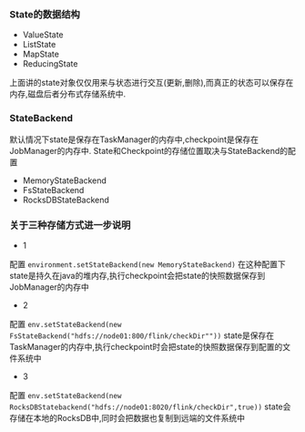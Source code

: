 ### State的数据结构
- ValueState
- ListState
- MapState
- ReducingState

上面讲的state对象仅仅用来与状态进行交互(更新,删除),而真正的状态可以保存在内存,磁盘后者分布式存储系统中.
### StateBackend
默认情况下state是保存在TaskManager的内存中,checkpoint是保存在JobManager的内存中.
State和Checkpoint的存储位置取决与StateBackend的配置
- MemoryStateBackend
- FsStateBackend
- RocksDBStateBackend
### 关于三种存储方式进一步说明
- 1
 
配置
`environment.setStateBackend(new MemoryStateBackend)`
在这种配置下
state是持久在java的堆内存,执行checkpoint会把state的快照数据保存到JobManager的内存中

- 2 

配置
`env.setStateBackend(new FsStateBackend("hdfs://node01:800/flink/checkDir""))`
state是保存在TaskManager的内存中,执行checkpoint时会把state的快照数据保存到配置的文件系统中

- 3

配置
`env.setStateBackend(new RocksDBStatebackend("hdfs://node01:8020/flink/checkDir",true))`
state会存储在本地的RocksDB中,同时会把数据也复制到远端的文件系统中
